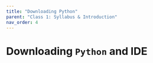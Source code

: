 ```yaml
---
title: "Downloading Python"
parent: "Class 1: Syllabus & Introduction"
nav_order: 4
---
```


# Downloading <code>Python</code> and IDE